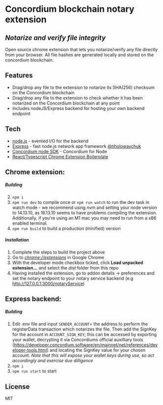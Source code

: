 # Concordium blockchain notary extension
## _Notarize and verify file integrity_

Open source chrome extension that lets you notarize/verify any file directly from your browser.
All file hashes are generated locally and stored on the concordium blockchain.

## Features

- Drag/drop any file to the extension to notarize its SHA(256) checksum on the Concordium blockchain
- Drag/drop any file to the extension to check whether it has been notarized on the Concordium blockchain at any point
- Includes nodeJS/Express backend for hosting your own backend endpoint


## Tech
- [node.js] - evented I/O for the backend
- [Express] - fast node.js network app framework [@tjholowaychuk]
- [Concordium node SDK](https://github.com/Concordium/concordium-node-sdk-js/) - Concordium for Node
- [React/Typescript Chrome Extension Boilerplate](https://github.com/martellaj/chrome-extension-react-typescript-boilerplate)


## Chrome extension:
##### Building
2.  `npm i`
3.  `npm run dev` to compile once or `npm run watch` to run the dev task in watch mode - we recommend using nvm and setting your node version to 14.13.10, as 16.13.10 seems to have problems compiling the extension. Additionally, if you're using an M1 mac you may need to run from a x86 enabled terminal.
4.  `npm run build` to build a production (minified) version

##### Installation
1.  Complete the steps to build the project above
2.  Go to [_chrome://extensions_](chrome://extensions) in Google Chrome
3.  With the developer mode checkbox ticked, click **Load unpacked extension...** and select the _dist_ folder from this repo
4.  Having installed the extension, go to addon details -> preferences and set the notary endpoint to your notary service backend (e.g http://127.0.0.1:3000/notaryService)

## Express backend:
##### Building
1.   Edit .env file and input `SENDER_ACCOUNT`= the address to perform the registerData transaction which notarizes the file. Then add the SignKey for the account in `ACCOUNT_SIGN_KEY`; this can be accessed by exporting your wallet, decrypting it via Concordiums official auxilliary tools (https://developer.concordium.software/en/mainnet/net/references/developer-tools.html) and locating the SignKey value for your chosen account. _Note that this will expose your wallet keys during use, so act accordingly and exercise due dilligence_
2.  `npm i`
3.  `npm run start` to start



## License

MIT



[//]: # (These are reference links used in the body of this note and get stripped out when the markdown processor does its job. There is no need to format nicely because it shouldn't be seen. Thanks SO - http://stackoverflow.com/questions/4823468/store-comments-in-markdown-syntax)

   [dill]: <https://github.com/joemccann/dillinger>
   [git-repo-url]: <https://github.com/joemccann/dillinger.git>
   [john gruber]: <http://daringfireball.net>
   [df1]: <http://daringfireball.net/projects/markdown/>
   [markdown-it]: <https://github.com/markdown-it/markdown-it>
   [Ace Editor]: <http://ace.ajax.org>
   [node.js]: <http://nodejs.org>
   [Twitter Bootstrap]: <http://twitter.github.com/bootstrap/>
   [jQuery]: <http://jquery.com>
   [@tjholowaychuk]: <http://twitter.com/tjholowaychuk>
   [express]: <http://expressjs.com>
   [AngularJS]: <http://angularjs.org>
   [Gulp]: <http://gulpjs.com>

   [PlDb]: <https://github.com/joemccann/dillinger/tree/master/plugins/dropbox/README.md>
   [PlGh]: <https://github.com/joemccann/dillinger/tree/master/plugins/github/README.md>
   [PlGd]: <https://github.com/joemccann/dillinger/tree/master/plugins/googledrive/README.md>
   [PlOd]: <https://github.com/joemccann/dillinger/tree/master/plugins/onedrive/README.md>
   [PlMe]: <https://github.com/joemccann/dillinger/tree/master/plugins/medium/README.md>
   [PlGa]: <https://github.com/RahulHP/dillinger/blob/master/plugins/googleanalytics/README.md>
